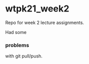 # wtpk21_week2

Repo for week 2 lecture assignments.

Had some <h3>problems</h3> with git pull/push.
